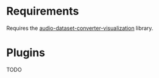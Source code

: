 # Requirements

Requires the [audio-dataset-converter-visualization](https://github.com/waikato-datamining/audio-dataset-converter-visualization) library.

# Plugins

TODO
